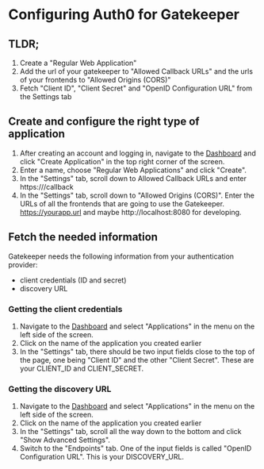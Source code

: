 # Configuring Auth0 for Gatekeeper

## TLDR;
1. Create a "Regular Web Application"
2. Add the url of your gatekeeper to "Allowed Callback URLs" and the urls of your frontends to "Allowed Origins (CORS)"
3. Fetch "Client ID", "Client Secret" and "OpenID Configuration URL" from the Settings tab

## Create and configure the right type of application
1. After creating an account and logging in, navigate to the [Dashboard](https://manage.auth0.com/dashboard/) and click "Create Application" in the top right corner of the screen.
2. Enter a name, choose "Regular Web Applications" and click "Create".
3. In the "Settings" tab, scroll down to Allowed Callback URLs and enter https://<your gatekeeper url>/callback
4. In the "Settings" tab, scroll down to "Allowed Origins (CORS)". Enter the URLs of all the frontends that are going to use the Gatekeeper. https://yourapp.url and maybe http://localhost:8080 for developing.

## Fetch the needed information
Gatekeeper needs the following information from your authentication provider:
- client credentials (ID and secret)
- discovery URL

### Getting the client credentials
1. Navigate to the [Dashboard](https://manage.auth0.com/dashboard/) and select "Applications" in the menu on the left side of the screen.
2. Click on the name of the application you created earlier
3. In the "Settings" tab, there should be two input fields close to the top of the page, one being "Client ID" and the other "Client Secret". These are your CLIENT_ID and CLIENT_SECRET.

### Getting the discovery URL
1. Navigate to the [Dashboard](https://manage.auth0.com/dashboard/) and select "Applications" in the menu on the left side of the screen.
2. Click on the name of the application you created earlier
3. In the "Settings" tab, scroll all the way down to the bottom and click "Show Advanced Settings".
4. Switch to the "Endpoints" tab. One of the input fields is called "OpenID Configuration URL". This is your DISCOVERY_URL.
